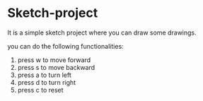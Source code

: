 # Sketch-project
It is a simple sketch project where you can draw some drawings.

you can do the following functionalities:
1. press w to move forward
2. press s to move backward
3. press a to turn left
4. press d to turn right
5. press c to reset
